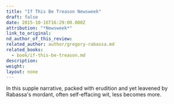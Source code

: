 ```yaml
---
title: "If This Be Treason Newsweek"
draft: false
date: 2015-10-16T16:29:00.000Z
attribution: "*Newsweek*"
link_to_original:
nd_author_of_this_review:
related_author: author/gregory-rabassa.md
related_books:
  - book/if-this-be-treason.md
description:
weight:
layout: none
---
```

In this supple narrative, packed with erudition and yet leavened by Rabassa's mordant, often self-effacing wit, less becomes more.

